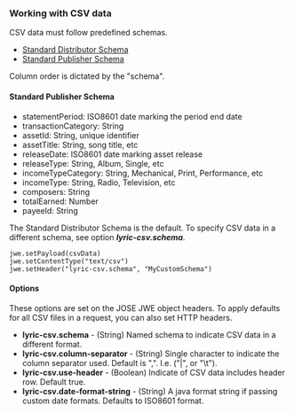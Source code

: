 ### Working with CSV data

CSV data must follow predefined schemas.

  - [Standard Distributor Schema](/specs/v1/StandardDistributor.csvschema)
  - [Standard Publisher Schema](/specs/v1/StandardPublisher.csvschema)

Column order is dictated by the "schema". 

#### Standard Publisher Schema

- statementPeriod: ISO8601 date marking the period end date
- transactionCategory: String
- assetId: String, unique identifier
- assetTitle: String, song title, etc
- releaseDate: ISO8601 date marking asset release 
- releaseType: String, Album, Single, etc
- incomeTypeCategory: String, Mechanical, Print, Performance, etc
- incomeType: String, Radio, Television, etc
- composers: String
- totalEarned: Number
- payeeId: String



The Standard Distributor Schema is the default. To specify CSV data in a different schema, see option ***lyric-csv.schema***.

    jwe.setPayload(csvData)
    jwe.setContentType("text/csv")
    jwe.setHeader("lyric-csv.schema", "MyCustomSchema")

#### Options

These options are set on the JOSE JWE object headers. To apply defaults for all CSV files in a request, you can also set HTTP headers.

  - **lyric-csv.schema** - (String) Named schema to indicate CSV data in a different format.
  - **lyric-csv.column-separator** - (String) Single character to indicate the column separator used. Default is ",". I.e. ("|", or "\t").
  - **lyric-csv.use-header** - (Boolean) Indicate of CSV data includes header row. Default true.
  - **lyric-csv.date-format-string** - (String) A java format string if passing custom date formats. Defaults to ISO8601 format.